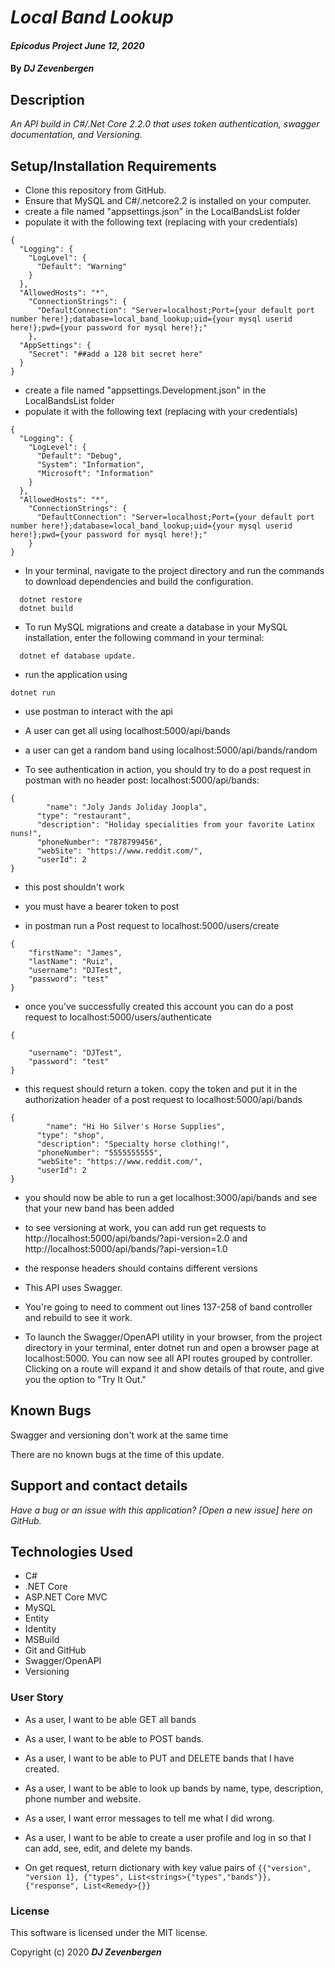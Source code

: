 # _Local Band Lookup_
#### _Epicodus Project June 12, 2020_

#### By _**DJ Zevenbergen**_



## Description

_An API build in C#/.Net Core 2.2.0 that uses token authentication, swagger documentation, and Versioning._

## Setup/Installation Requirements

* Clone this repository from GitHub.
* Ensure that MySQL and C#/.netcore2.2 is installed on your computer.
* create a file named "appsettings.json" in the LocalBandsList folder
* populate it with the following text (replacing with your credentials)

```
{
  "Logging": {
    "LogLevel": {
      "Default": "Warning"
    }
  },
  "AllowedHosts": "*",
    "ConnectionStrings": {
      "DefaultConnection": "Server=localhost;Port={your default port number here!};database=local_band_lookup;uid={your mysql userid here!};pwd={your password for mysql here!};"
    },
  "AppSettings": {
    "Secret": "##add a 128 bit secret here"
  }
}
```


* create a file named "appsettings.Development.json" in the LocalBandsList folder
* populate it with the following text (replacing with your credentials)

```
{
  "Logging": {
    "LogLevel": {
      "Default": "Debug",
      "System": "Information",
      "Microsoft": "Information"
    }
  },
  "AllowedHosts": "*",
    "ConnectionStrings": {
      "DefaultConnection": "Server=localhost;Port={your default port number here!};database=local_band_lookup;uid={your mysql userid here!};pwd={your password for mysql here!};"
    }
}
```

* In your terminal, navigate to the project directory and run the commands to download dependencies and build the configuration.
```
  dotnet restore 
  dotnet build
``` 

* To run MySQL migrations and create a database in your MySQL installation, enter the following command in your terminal: 
```
  dotnet ef database update.
```
* run the application using 
```
dotnet run
```

* use postman to interact with the api

* A user can get all using localhost:5000/api/bands

* a user can get a random band using localhost:5000/api/bands/random

* To see authentication in action, you should try to do a post request in postman with no header post: localhost:5000/api/bands:

```
{
        "name": "Joly Jands Joliday Joopla",
      "type": "restaurant",
      "description": "Holiday specialities from your favorite Latinx nuns!",
      "phoneNumber": "7878799456",
      "webSite": "https://www.reddit.com/",
      "userId": 2
}
```

* this post shouldn't work
* you must have a bearer token to post

* in postman run a Post request to localhost:5000/users/create

```
{
    "firstName": "James",
    "lastName": "Ruiz",
    "username": "DJTest",
    "password": "test"
}

```

* once you've successfully created this account you can do a post request to localhost:5000/users/authenticate

```
{

    "username": "DJTest",
    "password": "test"
}

```

* this request should return a token.  copy the token and put it in the authorization header of a post request to localhost:5000/api/bands

```
{
        "name": "Hi Ho Silver's Horse Supplies",
      "type": "shop",
      "description": "Specialty horse clothing!",
      "phoneNumber": "5555555555",
      "webSite": "https://www.reddit.com/",
      "userId": 2
}
```
* you should now be able to run a get localhost:3000/api/bands and see that your new band has been added

* to see versioning at work, you can add run get requests to http://localhost:5000/api/bands/?api-version=2.0 and http://localhost:5000/api/bands/?api-version=1.0
* the response headers should contains different versions



* This API uses Swagger. 
* You're going to need to comment out lines 137-258 of band controller and rebuild to see it work.

* To launch the Swagger/OpenAPI utility in your browser, from the project directory in your terminal, enter dotnet run and open a browser page at localhost:5000.  You can now see all API routes grouped by controller.  Clicking on a route will expand it and show details of that route, and give you the option to "Try It Out."



## Known Bugs

Swagger and versioning don't work at the same time

There are no known bugs at the time of this update.

## Support and contact details

_Have a bug or an issue with this application? [Open a new issue] here on GitHub._

## Technologies Used

* C#
* .NET Core
* ASP.NET Core MVC
* MySQL
* Entity
* Identity
* MSBuild
* Git and GitHub
* Swagger/OpenAPI
* Versioning

### User Story

* As a user, I want to be able GET all bands 
* As a user, I want to be able to POST bands.
* As a user, I want to be able to PUT and DELETE bands that I have created.
* As a user, I want to be able to look up bands by name, type, description, phone number and website.
* As a user, I want error messages to tell me what I did wrong.
* As a user, I want to be able to create a user profile and log in so that I can add, see, edit, and delete my bands.

* On get request, return dictionary with key value pairs of ```{{"version", "version 1}, {"types", List<strings>{"types","bands"}}, {"response", List<Remedy>{}}```



### License
This software is licensed under the MIT license.

Copyright (c) 2020 **_DJ Zevenbergen_**

